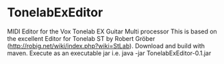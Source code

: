 # TonelabExEditor
MIDI Editor for the Vox Tonelab EX Guitar Multi processor
This is based on the excellent Editor for Tonelab ST by Robert Gröber (http://robig.net/wiki/index.php?wiki=StLab).
Download and build with maven. Execute as an executable jar i.e. java -jar TonelabExEditor-0.1.jar
